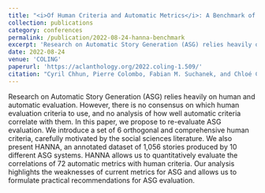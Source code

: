 ```yaml
---
title: "<i>Of Human Criteria and Automatic Metrics</i>: A Benchmark of the Evaluation of Story Generation"
collection: publications
category: conferences
permalink: /publication/2022-08-24-hanna-benchmark
excerpt: 'Research on Automatic Story Generation (ASG) relies heavily on human and automatic evaluation. However, there is no consensus on which human evaluation criteria to use, and no analysis of how well automatic criteria correlate with them. In this paper, we propose to re-evaluate ASG evaluation. We introduce a set of 6 orthogonal and comprehensive human criteria, carefully motivated by the social sciences literature. We also present HANNA, an annotated dataset of 1,056 stories produced by 10 different ASG systems. HANNA allows us to quantitatively evaluate the correlations of 72 automatic metrics with human criteria. Our analysis highlights the weaknesses of current metrics for ASG and allows us to formulate practical recommendations for ASG evaluation.'
date: 2022-08-24
venue: 'COLING'
paperurl: 'https://aclanthology.org/2022.coling-1.509/'
citation: "Cyril Chhun, Pierre Colombo, Fabian M. Suchanek, and Chloé Clavel. 2022. Of Human Criteria and Automatic Metrics: A Benchmark of the Evaluation of Story Generation. In Proceedings of the 29th International Conference on Computational Linguistics, pages 5794–5836, Gyeongju, Republic of Korea. International Committee on Computational Linguistics."
---
```

Research on Automatic Story Generation (ASG) relies heavily on human and automatic evaluation. However, there is no consensus on which human evaluation criteria to use, and no analysis of how well automatic criteria correlate with them. In this paper, we propose to re-evaluate ASG evaluation. We introduce a set of 6 orthogonal and comprehensive human criteria, carefully motivated by the social sciences literature. We also present HANNA, an annotated dataset of 1,056 stories produced by 10 different ASG systems. HANNA allows us to quantitatively evaluate the correlations of 72 automatic metrics with human criteria. Our analysis highlights the weaknesses of current metrics for ASG and allows us to formulate practical recommendations for ASG evaluation.
